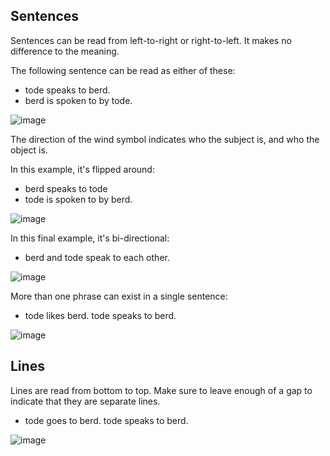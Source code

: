 ## Sentences

Sentences can be read from left-to-right or right-to-left. It makes no difference to the meaning.

The following sentence can be read as either of these:
* tode speaks to berd.
* berd is spoken to by tode.

![image](https://github.com/TodePond/TodeTode/assets/15892272/7285d4e8-bca4-46b7-8563-2cb1b703ee5c)

The direction of the wind symbol indicates who the subject is, and who the object is.

In this example, it's flipped around:
* berd speaks to tode
* tode is spoken to by berd.

![image](https://github.com/TodePond/TodeTode/assets/15892272/70fbe351-90eb-4e00-808b-df1d33d362bc)

In this final example, it's bi-directional:
* berd and tode speak to each other.

![image](https://github.com/TodePond/TodeTode/assets/15892272/f97c3428-46ef-4e23-9f74-5b740a425750)

More than one phrase can exist in a single sentence:
* tode likes berd. tode speaks to berd.

![image](https://github.com/TodePond/TodeTode/assets/15892272/c1826d5c-9d37-439c-b661-4f26d2540ccf)

## Lines

Lines are read from bottom to top. Make sure to leave enough of a gap to indicate that they are separate lines.

* tode goes to berd. tode speaks to berd.

![image](https://github.com/TodePond/TodeTode/assets/15892272/4340ad8d-9b48-4a5c-a5ea-aced5f2b7835)
